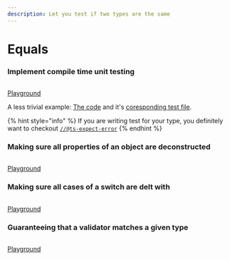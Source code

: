 ```yaml
---
description: Let you test if two types are the same
---
```


# Equals

### Implement compile time unit testing

<figure><img src="https://user-images.githubusercontent.com/6702424/182005615-5d967945-0758-4457-8068-748bc01f9008.png" alt=""><figcaption></figcaption></figure>

[Playground](https://stackblitz.com/edit/typescript-rfpzav?file=index.ts\&view=editor)

A less trivial example: [The code](https://github.com/codegouvfr/react-dsfr/blob/main/src/lib/spacing.ts) and it's [coresponding test file](https://github.com/codegouvfr/react-dsfr/blob/main/test/types/spacing.ts).

{% hint style="info" %}
If you are writing test for your type, you definitely want to checkout [`//@ts-expect-error`](https://www.typescriptlang.org/docs/handbook/release-notes/typescript-3-9.html#-ts-expect-error-comments)
{% endhint %}

### Making sure all properties of an object are deconstructed

<figure><img src="https://github.com/garronej/tsafe/releases/download/v0.0.1/dont_forget_props.gif" alt=""><figcaption></figcaption></figure>

[Playground](https://stackblitz.com/edit/typescript-rryd73?file=index.ts\&view=editor)

### Making sure all cases of a switch are delt with

<figure><img src="https://github.com/garronej/tsafe/releases/download/v0.0.1/tsafe_switch.gif" alt=""><figcaption></figcaption></figure>

[Playground](https://stackblitz.com/edit/typescript-ryj2ba?file=index.ts\&view=editor)

### Guaranteeing that a validator matches a given type

<figure><img src="https://github.com/garronej/tsafe/releases/download/v0.0.1/tsafe_zod.gif" alt=""><figcaption></figcaption></figure>

[Playground](https://github.com/garronej/tsafe/releases/download/v0.0.1/tsafe\_zod.gif)
